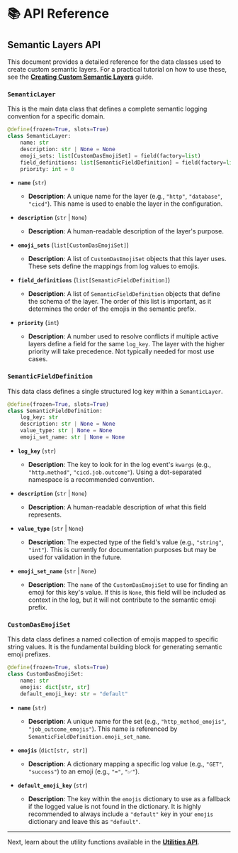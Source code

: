 # 📚 API Reference

## Semantic Layers API

This document provides a detailed reference for the data classes used to create custom semantic layers. For a practical tutorial on how to use these, see the [**Creating Custom Semantic Layers**](../guides/creating-semantic-layers.md) guide.

### `SemanticLayer`

This is the main data class that defines a complete semantic logging convention for a specific domain.

```python
@define(frozen=True, slots=True)
class SemanticLayer:
    name: str
    description: str | None = None
    emoji_sets: list[CustomDasEmojiSet] = field(factory=list)
    field_definitions: list[SemanticFieldDefinition] = field(factory=list)
    priority: int = 0
```

*   **`name`** (`str`)
    *   **Description**: A unique name for the layer (e.g., `"http"`, `"database"`, `"cicd"`). This name is used to enable the layer in the configuration.

*   **`description`** (`str` | `None`)
    *   **Description**: A human-readable description of the layer's purpose.

*   **`emoji_sets`** (`list[CustomDasEmojiSet]`)
    *   **Description**: A list of `CustomDasEmojiSet` objects that this layer uses. These sets define the mappings from log values to emojis.

*   **`field_definitions`** (`list[SemanticFieldDefinition]`)
    *   **Description**: A list of `SemanticFieldDefinition` objects that define the schema of the layer. The order of this list is important, as it determines the order of the emojis in the semantic prefix.

*   **`priority`** (`int`)
    *   **Description**: A number used to resolve conflicts if multiple active layers define a field for the same `log_key`. The layer with the higher priority will take precedence. Not typically needed for most use cases.

### `SemanticFieldDefinition`

This data class defines a single structured log key within a `SemanticLayer`.

```python
@define(frozen=True, slots=True)
class SemanticFieldDefinition:
    log_key: str
    description: str | None = None
    value_type: str | None = None
    emoji_set_name: str | None = None
```

*   **`log_key`** (`str`)
    *   **Description**: The key to look for in the log event's `kwargs` (e.g., `"http.method"`, `"cicd.job.outcome"`). Using a dot-separated namespace is a recommended convention.

*   **`description`** (`str` | `None`)
    *   **Description**: A human-readable description of what this field represents.

*   **`value_type`** (`str` | `None`)
    *   **Description**: The expected type of the field's value (e.g., `"string"`, `"int"`). This is currently for documentation purposes but may be used for validation in the future.

*   **`emoji_set_name`** (`str` | `None`)
    *   **Description**: The `name` of the `CustomDasEmojiSet` to use for finding an emoji for this key's value. If this is `None`, this field will be included as context in the log, but it will not contribute to the semantic emoji prefix.

### `CustomDasEmojiSet`

This data class defines a named collection of emojis mapped to specific string values. It is the fundamental building block for generating semantic emoji prefixes.

```python
@define(frozen=True, slots=True)
class CustomDasEmojiSet:
    name: str
    emojis: dict[str, str]
    default_emoji_key: str = "default"
```

*   **`name`** (`str`)
    *   **Description**: A unique name for the set (e.g., `"http_method_emojis"`, `"job_outcome_emojis"`). This name is referenced by `SemanticFieldDefinition.emoji_set_name`.

*   **`emojis`** (`dict[str, str]`)
    *   **Description**: A dictionary mapping a specific log value (e.g., `"GET"`, `"success"`) to an emoji (e.g., `"➡️"`, `"✅"`).

*   **`default_emoji_key`** (`str`)
    *   **Description**: The key within the `emojis` dictionary to use as a fallback if the logged value is not found in the dictionary. It is highly recommended to always include a `"default"` key in your `emojis` dictionary and leave this as `"default"`.

---

Next, learn about the utility functions available in the [**Utilities API**](./utils.md).
